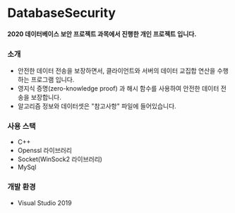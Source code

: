 # DatabaseSecurity

#### 2020 데이터베이스 보안 프로젝트 과목에서 진행한 개인 프로젝트 입니다.

### 소개
- 안전한 데이터 전송을 보장하면서, 클라이언트와 서버의 데이터 교집합 연산을 수행하는 프로그램 입니다. 
- 영지식 증명(zero-knowledge proof) 과 해시 함수를 사용하여 안전한 데이터 전송을 보장합니다.
- 알고리즘 정보와 데이터셋은 "참고사항" 파일에 들어있습니다. 

### 사용 스택
- C++
- Openssl 라이브러리
- Socket(WinSock2 라이브러리)
- MySql

### 개발 환경
- Visual Studio 2019

